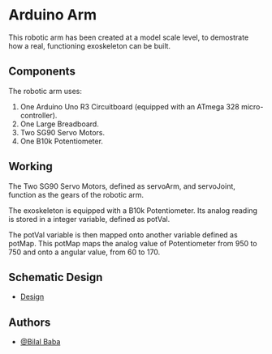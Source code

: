 
# Arduino Arm

This robotic arm has been created at a model scale level, to demostrate how a real, functioning exoskeleton can be built.


## Components

The robotic arm uses:
1. One Arduino Uno R3 Circuitboard (equipped with an ATmega 328  micro-controller).
2. One Large Breadboard.
3. Two SG90 Servo Motors.
4. One B10k Potentiometer.


## Working
The Two SG90 Servo Motors, defined as servoArm, and servoJoint, function as the gears of the robotic arm.

The exoskeleton is equipped with a B10k Potentiometer. Its analog reading is stored in a integer variable, defined as potVal.

The potVal variable is then mapped onto another variable defined as potMap. This potMap maps the analog value of Potentiometer from 950 to 750 and onto a angular value, from 60 to 170.


## Schematic Design
- [Design](https://github.com/mbilal-dev/arduino_arm/blob/main/Arduino%20Arm%20-%20Bilal%20Baba.pdf)

## Authors

- [@Bilal Baba](https://www.github.com/mbilal-dev)

